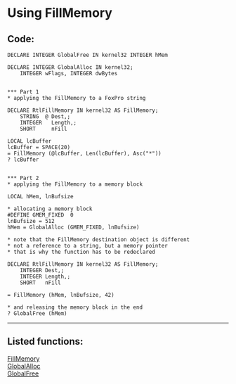
# Using FillMemory

## Code:
```foxpro  
DECLARE INTEGER GlobalFree IN kernel32 INTEGER hMem

DECLARE INTEGER GlobalAlloc IN kernel32;
	INTEGER wFlags, INTEGER dwBytes


*** Part 1
* applying the FillMemory to a FoxPro string

DECLARE RtlFillMemory IN kernel32 AS FillMemory;
	STRING  @ Dest,;
	INTEGER   Length,;
	SHORT     nFill

LOCAL lcBuffer
lcBuffer = SPACE(20)
= FillMemory (@lcBuffer, Len(lcBuffer), Asc("*"))
? lcBuffer


*** Part 2
* applying the FillMemory to a memory block

LOCAL hMem, lnBufsize

* allocating a memory block
#DEFINE GMEM_FIXED  0
lnBufsize = 512
hMem = GlobalAlloc (GMEM_FIXED, lnBufsize)

* note that the FillMemory destination object is different
* not a reference to a string, but a memory pointer
* that is why the function has to be redeclared

DECLARE RtlFillMemory IN kernel32 AS FillMemory;
	INTEGER Dest,;
	INTEGER Length,;
	SHORT   nFill

= FillMemory (hMem, lnBufsize, 42)

* and releasing the memory block in the end
? GlobalFree (hMem)  
```  
***  


## Listed functions:
[FillMemory](../libraries/kernel32/FillMemory.md)  
[GlobalAlloc](../libraries/kernel32/GlobalAlloc.md)  
[GlobalFree](../libraries/kernel32/GlobalFree.md)  
